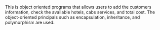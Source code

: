 This is object oriented programs that allows users to add the customers information, check the available hotels, cabs services, and total cost. The object-oriented principals such as encapsulation, inheritance, and polymorphism are used. 
